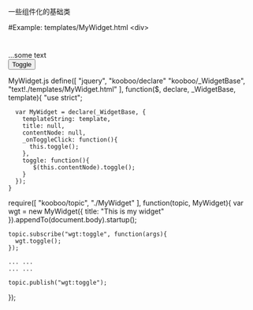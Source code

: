 一些组件化的基础类

#Example:
  templates/MyWidget.html
    &lt;div&gt;
      <h1 title="<%=title%>"></h1>
      <div data-kb-attach-point="contentNode">
        ...some text
      </div>
      <button data-kb-attach-event="click:_onToggleClick">Toggle</button>
    </div>

  MyWidget.js
    define([
      "jquery",
      "kooboo/declare"
      "kooboo/_WidgetBase",
      "text!./templates/MyWidget.html"
    ], function($, declare, _WidgetBase, template){
      "use strict";
    
      var MyWidget = declare(_WidgetBase, {
        templateString: template,
        title: null,
        contentNode: null,
        _onToggleClick: function(){
          this.toggle();
        },
        toggle: function(){
           $(this.contentNode).toggle();
        }
      });
    }
  
  require([
    "kooboo/topic",
    "./MyWidget"
  ], function(topic, MyWidget){
    var wgt = new MyWidget({
      title: "This is my widget"
    }).appendTo(document.body).startup();
    
    topic.subscribe("wgt:toggle", function(args){
      wgt.toggle();
    });
    
    ... ...
    ... ...
    
    topic.publish("wgt:toggle");
  });

